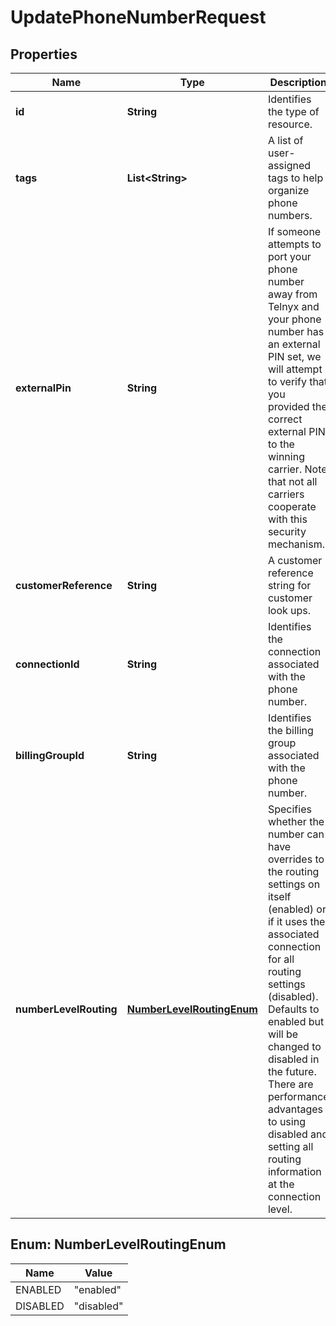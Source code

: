 

# UpdatePhoneNumberRequest


## Properties

Name | Type | Description | Notes
------------ | ------------- | ------------- | -------------
**id** | **String** | Identifies the type of resource. |  [optional] [readonly]
**tags** | **List&lt;String&gt;** | A list of user-assigned tags to help organize phone numbers. |  [optional]
**externalPin** | **String** | If someone attempts to port your phone number away from Telnyx and your phone number has an external PIN set, we will attempt to verify that you provided the correct external PIN to the winning carrier. Note that not all carriers cooperate with this security mechanism. |  [optional]
**customerReference** | **String** | A customer reference string for customer look ups. |  [optional]
**connectionId** | **String** | Identifies the connection associated with the phone number. |  [optional]
**billingGroupId** | **String** | Identifies the billing group associated with the phone number. |  [optional]
**numberLevelRouting** | [**NumberLevelRoutingEnum**](#NumberLevelRoutingEnum) | Specifies whether the number can have overrides to the routing settings on itself (enabled) or if it uses the associated connection for all routing settings (disabled). Defaults to enabled but will be changed to disabled in the future. There are performance advantages to using disabled and setting all routing information at the connection level. |  [optional]



## Enum: NumberLevelRoutingEnum

Name | Value
---- | -----
ENABLED | &quot;enabled&quot;
DISABLED | &quot;disabled&quot;



